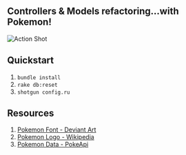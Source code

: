 ## Controllers & Models refactoring...with Pokemon!

![Action Shot](https://cloud.githubusercontent.com/assets/29429/2856537/e96e2548-d16a-11e3-8749-0fcfb87a97bc.png)

## Quickstart

1.  `bundle install`
1.  `rake db:reset`
1.  `shotgun config.ru`

## Resources

1. [Pokemon Font - Deviant Art](http://likeleen.deviantart.com/art/Pokemon-Font-315335566)
1. [Pokemon Logo - Wikipedia](http://en.wikipedia.org/wiki/Pok%C3%A9mon)
1. [Pokemon Data - PokeApi](http://pokeapi.co/)
